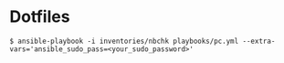 Dotfiles
========
```
$ ansible-playbook -i inventories/nbchk playbooks/pc.yml --extra-vars='ansible_sudo_pass=<your_sudo_password>' 
```
